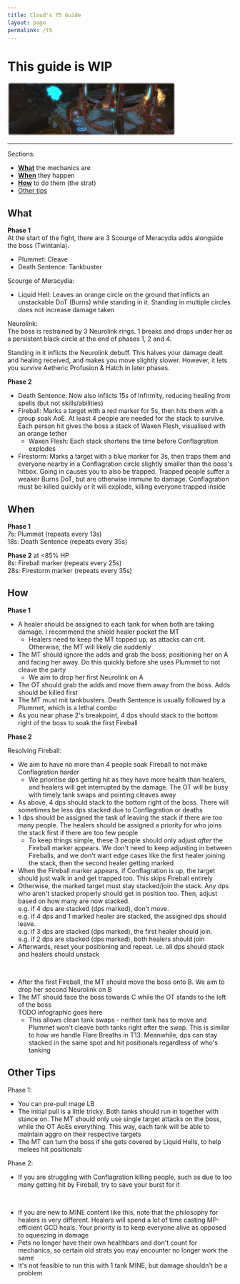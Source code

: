 ```yaml
---
title: Cloud's T5 Guide
layout: page
permalink: /t5
---
```


# This guide is WIP

![](../../images/banners/t5.png)

---

Sections:

- [**What**](#what) the mechanics are
- [**When**](#when) they happen
- [**How**](#how) to do them (the strat)
- [Other tips](#other-tips)

## What

**Phase 1**\
At the start of the fight, there are 3 Scourge of Meracydia adds alongside the boss (Twintania).

- Plummet: Cleave
- Death Sentence: Tankbuster

Scourge of Meracydia:

- Liquid Hell: Leaves an orange circle on the ground that inflicts an unstackable DoT (Burns) while standing in it. Standing in multiple circles does not increase damage taken

Neurolink:\
The boss is restrained by 3 Neurolink rings. 1 breaks and drops under her as a persistent black circle at the end of phases 1, 2 and 4.

Standing in it inflicts the Neurolink debuff. This halves your damage dealt and healing received, and makes you move slightly slower. However, it lets you survive Aetheric Profusion & Hatch in later phases.

**Phase 2**

- Death Sentence: Now also inflicts 15s of Infirmity, reducing healing from spells (but not skills/abilities)
- Fireball: Marks a target with a red marker for 5s, then hits them with a group soak AoE. At least 4 people are needed for the stack to survive. Each person hit gives the boss a stack of Waxen Flesh, visualised with an orange tether
  - Waxen Flesh: Each stack shortens the time before Conflagration explodes
- Firestorm: Marks a target with a blue marker for 3s, then traps them and everyone nearby in a Conflagration circle slightly smaller than the boss's hitbox. Going in causes you to also be trapped. Trapped people suffer a weaker Burns DoT, but are otherwise immune to damage. Conflagration must be killed quickly or it will explode, killing everyone trapped inside

## When

**Phase 1**\
7s: Plummet (repeats every 13s)\
18s: Death Sentence (repeats every 35s)

**Phase 2** at <85% HP\
8s: Fireball marker (repeats every 25s)\
28s: Firestorm marker (repeats every 35s)

## How

**Phase 1**

- A healer should be assigned to each tank for when both are taking damage. I recommend the shield healer pocket the MT
  - Healers need to keep the MT topped up, as attacks can crit. Otherwise, the MT will likely die suddenly
- The MT should ignore the adds and grab the boss, positioning her on A and facing her away. Do this quickly before she uses Plummet to not cleave the party
  - We aim to drop her first Neurolink on A
- The OT should grab the adds and move them away from the boss. Adds should be killed first
- The MT must mit tankbusters. Death Sentence is usually followed by a Plummet, which is a lethal combo
- As you near phase 2's breakpoint, 4 dps should stack to the bottom right of the boss to soak the first Fireball

**Phase 2**

Resolving Fireball:

- We aim to have no more than 4 people soak Fireball to not make Conflagration harder
  - We prioritise dps getting hit as they have more health than healers, and healers will get interrupted by the damage. The OT will be busy with timely tank swaps and pointing cleaves away
- As above, 4 dps should stack to the bottom right of the boss. There will sometimes be less dps stacked due to Conflagration or deaths
- 1 dps should be assigned the task of leaving the stack if there are too many people. The healers should be assigned a priority for who joins the stack first if there are too few people
  - To keep things simple, these 3 people should only adjust *after* the Fireball marker appears. We don't need to keep adjusting in between Fireballs, and we don't want edge cases like the first healer joining the stack, then the second healer getting marked
- When the Fireball marker appears, if Conflagration is up, the target should just walk in and get trapped too. This skips Fireball entirely
- Otherwise, the marked target must stay stacked/join the stack. Any dps who aren't stacked properly should get in position too. Then, adjust based on how many are now stacked.\
  e.g. if 4 dps are stacked (dps marked), don't move.\
  e.g. if 4 dps and 1 marked healer are stacked, the assigned dps should leave.\
  e.g. if 3 dps are stacked (dps marked), the first healer should join.\
  e.g. if 2 dps are stacked (dps marked), both healers should join
- Afterwards, reset your positioning and repeat. i.e. all dps should stack and healers should unstack

<br />

- After the first Fireball, the MT should move the boss onto B. We aim to drop her second Neurolink on B
- The MT should face the boss towards C while the OT stands to the left of the boss\
  TODO infographic goes here
  - This allows clean tank swaps - neither tank has to move and Plummet won't cleave both tanks right after the swap. This is similar to how we handle Flare Breaths in T13. Meanwhile, dps can stay stacked in the same spot and hit positionals regardless of who's tanking

## Other Tips

Phase 1:

- You can pre-pull mage LB
- The initial pull is a little tricky. Both tanks should run in together with stance on. The MT should only use single target attacks on the boss, while the OT AoEs everything. This way, each tank will be able to maintain aggro on their respective targets
- The MT can turn the boss if she gets covered by Liquid Hells, to help melees hit positionals

Phase 2:

- If you are struggling with Conflagration killing people, such as due to too many getting hit by Fireball, try to save your burst for it

<br />

- If you are new to MINE content like this, note that the philosophy for healers is very different. Healers will spend a lot of time casting MP-efficient GCD heals. Your priority is to keep everyone alive as opposed to squeezing in damage
- Pets no longer have their own healthbars and don't count for mechanics, so certain old strats you may encounter no longer work the same
- It's not feasible to run this with 1 tank MINE, but damage shouldn't be a problem
